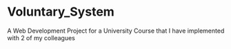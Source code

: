 # Voluntary_System
A Web Development Project for a University Course that I have implemented with 2 of my colleagues
